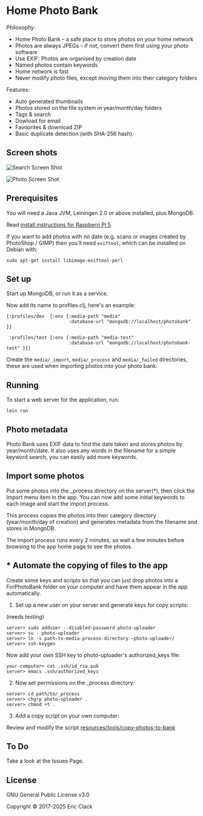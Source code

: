 # Home Photo Bank

Philosophy:

* Home Photo Bank – a safe place to store photos on your home network
* Photos are always JPEGs – if not, convert them first using your photo software
* Use EXIF: Photos are organised by creation date
* Named photos contain keywords
* Home network is fast
* Never modify photo files, except moving them into their category folders

Features:

* Auto generated thumbnails
* Photos stored on the file system in year/month/day folders
* Tags & search
* Dowload for email
* Favourites & download ZIP
* Basic duplicate detection (with SHA-256 hash).

## Screen shots

![Search Screen Shot](home-photo-bank-search.jpg?raw=true)

![Photo Screen Shot](home-photo-bank-photo.jpg?raw=true)

## Prerequisites

You will need a Java JVM, Leiningen 2.0 or above installed, plus
MongoDB.

Read [install instructions for Raspberri Pi 5](resources/docs/pi5-install.md).

If you want to add photos with no date (e.g. scans or images created
by PhotoShop / GIMP) then you'll need `exiftool`, which can be installed
on Debian with:

```
sudo apt-get install libimage-exiftool-perl
```

## Set up

Start up MongoDB, or run it as a service.

Now add its name to profiles.clj, here's an example:

```
{:profiles/dev  {:env {:media-path "media"
                       :database-url "mongodb://localhost/photobank" }}
 
 :profiles/test {:env {:media-path "media-test"
                       :database-url "mongodb://localhost/photobank-test" }}}
```

Create the  `media/_import`, `media/_process` and `media/_failed`
directories, these are used when importing photos into your photo
bank.

## Running

To start a web server for the application, run:

    lein run

## Photo metadata

Photo Bank uses EXIF data to find the date taken and stores photos by
year/month/date. It also uses any words in the filename for a simple
keyword search, you can easily add more keywords.

## Import some photos

Put some photos into the _process directory on the server(*), then click
the Import menu item in the app. You can now add some initial keywords
to each image and start the import process.

This process copies the photos into their category directory
(year/month/day of creation) and generates metadata from the filename
and stores in MongoDB.

The import process runs every 2 minutes, so wait a few minutes before
browsing to the app home page to see the photos. 

## * Automate the copying of files to the app

Create some keys and scripts so that you can just drop photos into
a ForPhotoBank folder on your computer and have them appear in the app
automatically.

1. Set up a new user on your server and generate keys for copy scripts:

(needs testing)

```
server> sudo adduser --disabled-password photo-uploader 
server> su - photo-uploader
server> ln -s path-to-media-process-directory ~photo-uploader/
server> ssh-keygen
```

Now add your own SSH key to photo-uploader's authorized_keys file:

```
your-computer> cat .ssh/id_rsa.pub
server> emacs .ssh/authorized_keys
```

2. Now set permissions on the _process directory:

```
server> cd path/to/_process
server> chgrp photo-uploader .
server> chmod +t .
```

3. Add a copy script on your own computer:

Review and modify the script [resources/tools/copy-photos-to-bank](/resources/tools/copy-photos-to-bank)


## To Do

Take a look at the Issues Page.

## License

GNU General Public License v3.0

Copyright © 2017-2025 Eric Clack
